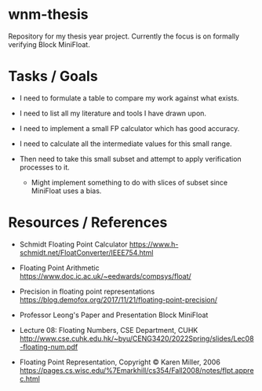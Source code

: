 # wnm-thesis
Repository for my thesis year project. Currently the focus is on formally verifying Block MiniFloat.

# Tasks / Goals

- I need to formulate a table to compare my work against what exists.

- I need to list all my literature and tools I have drawn upon.

- I need to implement a small FP calculator which has good accuracy.

- I need to calculate all the intermediate values for this small range.

- Then need to take this small subset and attempt to apply verification processes to it.
	- Might implement something to do with slices of subset since MiniFloat uses a bias.


# Resources / References

- Schmidt Floating Point Calculator
	https://www.h-schmidt.net/FloatConverter/IEEE754.html

- Floating Point Arithmetic
	https://www.doc.ic.ac.uk/~eedwards/compsys/float/

- Precision in floating point representations
	https://blog.demofox.org/2017/11/21/floating-point-precision/

- Professor Leong's Paper and Presentation
	Block MiniFloat

- Lecture 08: Floating Numbers, CSE Department, CUHK
	http://www.cse.cuhk.edu.hk/~byu/CENG3420/2022Spring/slides/Lec08-floating-num.pdf

- Floating Point Representation, Copyright © Karen Miller, 2006 
	https://pages.cs.wisc.edu/%7Emarkhill/cs354/Fall2008/notes/flpt.apprec.html

